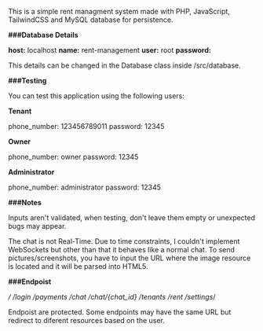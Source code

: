 This is a simple rent managment system made with PHP, JavaScript, TailwindCSS and MySQL database for persistence.

**###Database Details**

**host:** localhost
**name:** rent-management
**user:** root
**password:**

This details can be changed in the Database class inside /src/database.

**###Testing**

You can test this application using the following users:

**Tenant**

phone_number: 123456789011
password: 12345

**Owner**

phone_number: owner
password: 12345

**Administrator**

phone_number: administrator
password: 12345

**###Notes**

Inputs aren't validated, when testing, don't leave them empty or unexpected bugs may appear.

The chat is not Real-Time. Due to time constraints, I couldn't implement WebSockets but other than that it behaves like a normal chat. To send pictures/screenshots, you have to input the URL where the image resource is located and it will be parsed into HTML5.

**###Endpoist**

*/*
*/login*
*/payments*
*/chat*
*/chat/{chat_id}*
*/tenants*
*/rent*
*/settings*/

Endpoist are protected. Some endpoints may have the same URL but redirect to diferent resources based on the user.

